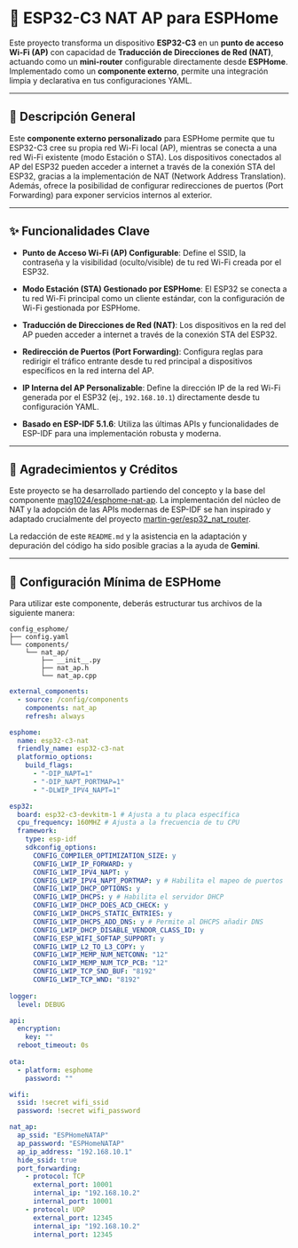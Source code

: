 # 📡 ESP32-C3 NAT AP para ESPHome

Este proyecto transforma un dispositivo **ESP32-C3** en un **punto de acceso Wi-Fi (AP)** con capacidad de **Traducción de Direcciones de Red (NAT)**, actuando como un **mini-router** configurable directamente desde **ESPHome**. Implementado como un **componente externo**, permite una integración limpia y declarativa en tus configuraciones YAML.

---

## 📝 Descripción General

Este **componente externo personalizado** para ESPHome permite que tu ESP32-C3 cree su propia red Wi-Fi local (AP), mientras se conecta a una red Wi-Fi existente (modo Estación o STA). Los dispositivos conectados al AP del ESP32 pueden acceder a internet a través de la conexión STA del ESP32, gracias a la implementación de NAT (Network Address Translation). Además, ofrece la posibilidad de configurar redirecciones de puertos (Port Forwarding) para exponer servicios internos al exterior.

---

## ✨ Funcionalidades Clave

* **Punto de Acceso Wi-Fi (AP) Configurable**: Define el SSID, la contraseña y la visibilidad (oculto/visible) de tu red Wi-Fi creada por el ESP32.

* **Modo Estación (STA) Gestionado por ESPHome**: El ESP32 se conecta a tu red Wi-Fi principal como un cliente estándar, con la configuración de Wi-Fi gestionada por ESPHome.

* **Traducción de Direcciones de Red (NAT)**: Los dispositivos en la red del AP pueden acceder a internet a través de la conexión STA del ESP32.

* **Redirección de Puertos (Port Forwarding)**: Configura reglas para redirigir el tráfico entrante desde tu red principal a dispositivos específicos en la red interna del AP.

* **IP Interna del AP Personalizable**: Define la dirección IP de la red Wi-Fi generada por el ESP32 (ej., `192.168.10.1`) directamente desde tu configuración YAML.

* **Basado en ESP-IDF 5.1.6**: Utiliza las últimas APIs y funcionalidades de ESP-IDF para una implementación robusta y moderna.

---

## 🙏 Agradecimientos y Créditos

Este proyecto se ha desarrollado partiendo del concepto y la base del componente [mag1024/esphome-nat-ap](https://github.com/mag1024/esphome-nat-ap). La implementación del núcleo de NAT y la adopción de las APIs modernas de ESP-IDF se han inspirado y adaptado crucialmente del proyecto [martin-ger/esp32_nat_router](https://github.com/martin-ger/esp32_nat_router).

La redacción de este `README.md` y la asistencia en la adaptación y depuración del código ha sido posible gracias a la ayuda de **Gemini**.

---

## 🚀 Configuración Mínima de ESPHome

Para utilizar este componente, deberás estructurar tus archivos de la siguiente manera:

```
config_esphome/
├── config.yaml
└── components/
    └── nat_ap/
        ├── __init__.py
        ├── nat_ap.h
        └── nat_ap.cpp
```

```yaml
external_components:
  - source: /config/components
    components: nat_ap
    refresh: always

esphome:
  name: esp32-c3-nat
  friendly_name: esp32-c3-nat
  platformio_options:
    build_flags:
      - "-DIP_NAPT=1"
      - "-DIP_NAPT_PORTMAP=1"
      - "-DLWIP_IPV4_NAPT=1"

esp32:
  board: esp32-c3-devkitm-1 # Ajusta a tu placa específica
  cpu_frequency: 160MHZ # Ajusta a la frecuencia de tu CPU
  framework:
    type: esp-idf
    sdkconfig_options:
      CONFIG_COMPILER_OPTIMIZATION_SIZE: y
      CONFIG_LWIP_IP_FORWARD: y
      CONFIG_LWIP_IPV4_NAPT: y
      CONFIG_LWIP_IPV4_NAPT_PORTMAP: y # Habilita el mapeo de puertos
      CONFIG_LWIP_DHCP_OPTIONS: y
      CONFIG_LWIP_DHCPS: y # Habilita el servidor DHCP
      CONFIG_LWIP_DHCP_DOES_ACD_CHECK: y
      CONFIG_LWIP_DHCPS_STATIC_ENTRIES: y
      CONFIG_LWIP_DHCPS_ADD_DNS: y # Permite al DHCPS añadir DNS
      CONFIG_LWIP_DHCP_DISABLE_VENDOR_CLASS_ID: y
      CONFIG_ESP_WIFI_SOFTAP_SUPPORT: y
      CONFIG_LWIP_L2_TO_L3_COPY: y
      CONFIG_LWIP_MEMP_NUM_NETCONN: "12"
      CONFIG_LWIP_MEMP_NUM_TCP_PCB: "12"
      CONFIG_LWIP_TCP_SND_BUF: "8192"
      CONFIG_LWIP_TCP_WND: "8192"
 
logger:
  level: DEBUG 

api:
  encryption:
    key: "" 
  reboot_timeout: 0s
    
ota:
  - platform: esphome
    password: "" 

wifi:
  ssid: !secret wifi_ssid
  password: !secret wifi_password

nat_ap:
  ap_ssid: "ESPHomeNATAP"
  ap_password: "ESPHomeNATAP"
  ap_ip_address: "192.168.10.1"
  hide_ssid: true
  port_forwarding:
    - protocol: TCP
      external_port: 10001
      internal_ip: "192.168.10.2"
      internal_port: 10001
    - protocol: UDP
      external_port: 12345
      internal_ip: "192.168.10.2"
      internal_port: 12345
```
